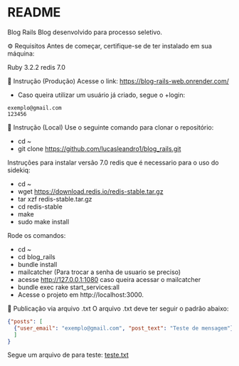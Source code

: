 # README
Blog Rails
Blog desenvolvido para processo seletivo.

⚙️ Requisitos
Antes de começar, certifique-se de ter instalado em sua máquina:

Ruby 3.2.2
redis 7.0

🚀 Instrução (Produção)
Acesse o link: https://blog-rails-web.onrender.com/

- Caso queira utilizar um usuário já criado, segue o +login:
```
exemplo@gmail.com
123456
```

🚀 Instrução (Local)
Use o seguinte comando para clonar o repositório:
* cd ~
* git clone https://github.com/lucasleandro1/blog_rails.git

Instruções para instalar versão 7.0 redis que é necessario para o uso do sidekiq:
* cd ~
* wget https://download.redis.io/redis-stable.tar.gz
* tar xzf redis-stable.tar.gz
* cd redis-stable
* make
* sudo make install

Rode os comandos:
* cd ~
* cd blog_rails
* bundle install
* mailcatcher (Para trocar a senha de usuario se preciso)
* acesse http://127.0.0.1:1080 caso queira acessar o mailcatcher
* bundle exec rake start_services:all
* Acesse o projeto em http://localhost:3000.

📝 Publicação via arquivo .txt
O arquivo .txt deve ter seguir o padrão abaixo:
```json
{"posts": [
  {"user_email": "exemplo@gmail.com", "post_text": "Teste de mensagem"}
  ]
}
```

Segue um arquivo de para teste: [teste.txt](https://files.fm/f/yct4njmxuz)